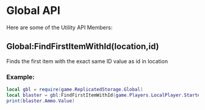 Global API
==========

Here are some of the Utility API Members:

## Global:FindFirstItemWithId(location,id) 
Finds the first item with the exact same ID value as id in location
### Example:
```lua
local gbl = require(game.ReplicatedStorage.Global)
local blaster = gbl:FindFirstItemWithId(game.Players.LocalPlayer.StarterGear,20344594)
print(blaster.Ammo.Value)
```
